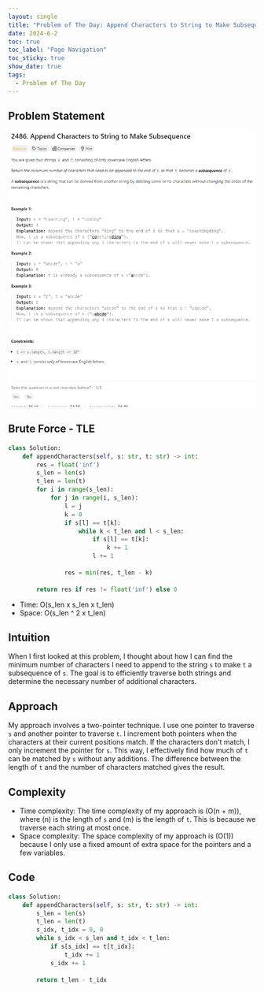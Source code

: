 ```yaml
---
layout: single
title: "Problem of The Day: Append Characters to String to Make Subsequence"
date: 2024-6-2
toc: true
toc_label: "Page Navigation"
toc_sticky: true
show_date: true
tags:
  - Problem of The Day
---
```


## Problem Statement

![2586](/assets/images/2024-06-02_17-48-28-problem-2486.png)

## Brute Force - TLE

```python
class Solution:
    def appendCharacters(self, s: str, t: str) -> int:
        res = float('inf')
        s_len = len(s)
        t_len = len(t)
        for i in range(s_len):
            for j in range(i, s_len):
                l = j
                k = 0
                if s[l] == t[k]:
                    while k < t_len and l < s_len:
                        if s[l] == t[k]:
                            k += 1
                        l += 1

                res = min(res, t_len - k)

        return res if res != float('inf') else 0
```

- Time: O(s_len x s_len x t_len)
- Space: O(s_len ^ 2 x t_len)

## Intuition

When I first looked at this problem, I thought about how I can find the minimum number of characters I need to append to the string `s` to make `t` a subsequence of `s`. The goal is to efficiently traverse both strings and determine the necessary number of additional characters.

## Approach

My approach involves a two-pointer technique. I use one pointer to traverse `s` and another pointer to traverse `t`. I increment both pointers when the characters at their current positions match. If the characters don't match, I only increment the pointer for `s`. This way, I effectively find how much of `t` can be matched by `s` without any additions. The difference between the length of `t` and the number of characters matched gives the result.

## Complexity

- Time complexity: The time complexity of my approach is \(O(n + m)\), where \(n\) is the length of `s` and \(m\) is the length of `t`. This is because we traverse each string at most once.
- Space complexity: The space complexity of my approach is \(O(1)\) because I only use a fixed amount of extra space for the pointers and a few variables.

## Code

```python
class Solution:
    def appendCharacters(self, s: str, t: str) -> int:
        s_len = len(s)
        t_len = len(t)
        s_idx, t_idx = 0, 0
        while s_idx < s_len and t_idx < t_len:
            if s[s_idx] == t[t_idx]:
                t_idx += 1
            s_idx += 1

        return t_len - t_idx

```
